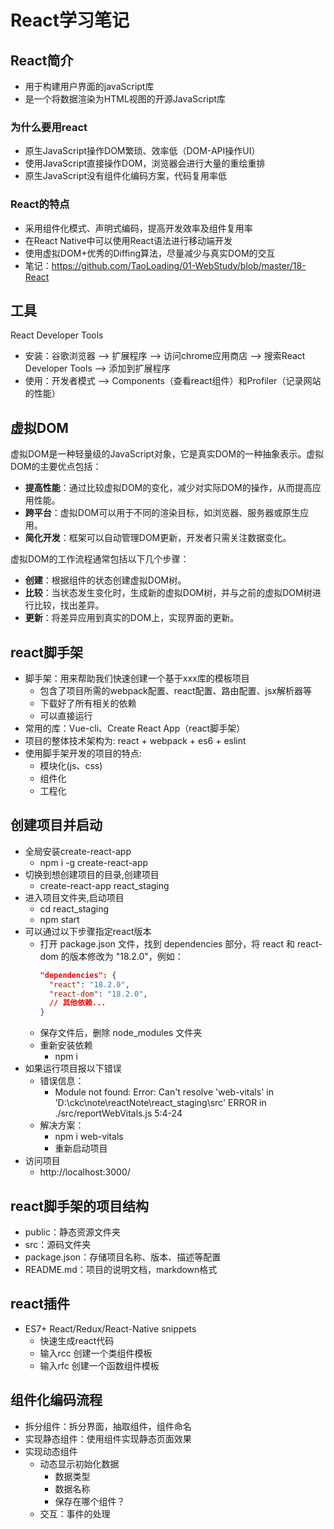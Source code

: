 # React学习笔记

## React简介

* 用于构建用户界面的javaScript库
* 是一个将数据渲染为HTML视图的开源JavaScript库

### 为什么要用react

* 原生JavaScript操作DOM繁琐、效率低（DOM-API操作UI）
* 使用JavaScript直接操作DOM，浏览器会进行大量的重绘重排
* 原生JavaScript没有组件化编码方案，代码复用率低

### React的特点

* 采用组件化模式、声明式编码，提高开发效率及组件复用率
* 在React Native中可以使用React语法进行移动端开发
* 使用虚拟DOM+优秀的Diffing算法，尽量减少与真实DOM的交互
* 笔记：https://github.com/TaoLoading/01-WebStudy/blob/master/18-React

## 工具

React Developer Tools

* 安装：谷歌浏览器 --> 扩展程序 --> 访问chrome应用商店 --> 搜索React Developer Tools --> 添加到扩展程序
* 使用：开发者模式 --> Components（查看react组件）和Profiler（记录网站的性能）

## 虚拟DOM

虚拟DOM是一种轻量级的JavaScript对象，它是真实DOM的一种抽象表示。虚拟DOM的主要优点包括：

* **提高性能**：通过比较虚拟DOM的变化，减少对实际DOM的操作，从而提高应用性能。
* **跨平台**：虚拟DOM可以用于不同的渲染目标，如浏览器、服务器或原生应用。
* **简化开发**：框架可以自动管理DOM更新，开发者只需关注数据变化。

虚拟DOM的工作流程通常包括以下几个步骤：

* **创建**：根据组件的状态创建虚拟DOM树。
* **比较**：当状态发生变化时，生成新的虚拟DOM树，并与之前的虚拟DOM树进行比较，找出差异。
* **更新**：将差异应用到真实的DOM上，实现界面的更新。

## react脚手架

* 脚手架：用来帮助我们快速创建一个基于xxx库的模板项目
  * 包含了项目所需的webpack配置、react配置、路由配置、jsx解析器等
  * 下载好了所有相关的依赖
  * 可以直接运行
* 常用的库：Vue-cli、Create React App（react脚手架）
* 项目的整体技术架构为: react + webpack + es6 + eslint
* 使用脚手架开发的项目的特点:
  * 模块化(js、css)
  * 组件化
  * 工程化

## 创建项目并启动

* 全局安装create-react-app
  * npm i -g create-react-app
* 切换到想创建项目的目录,创建项目
  * create-react-app react_staging
* 进入项目文件夹,启动项目
  * cd react_staging
  * npm start
* 可以通过以下步骤指定react版本
  * 打开 package.json 文件，找到 dependencies 部分，将 react 和 react-dom 的版本修改为 "18.2.0"，例如：
    ```json
    "dependencies": {
      "react": "18.2.0",
      "react-dom": "18.2.0",
      // 其他依赖...
    }
    ```
  * 保存文件后，删除 node_modules 文件夹
  * 重新安装依赖
    * npm i
* 如果运行项目报以下错误
  * 错误信息：
    * Module not found: Error: Can't resolve 'web-vitals' in 'D:\ckc\note\reactNote\react_staging\src'
ERROR in ./src/reportWebVitals.js 5:4-24
  * 解决方案：
    * npm i web-vitals
    * 重新启动项目
* 访问项目
  * http://localhost:3000/

## react脚手架的项目结构

* public：静态资源文件夹
* src：源码文件夹
* package.json：存储项目名称、版本、描述等配置
* README.md：项目的说明文档，markdown格式

## react插件
* ES7+ React/Redux/React-Native snippets
  * 快速生成react代码
  * 输入rcc 创建一个类组件模板
  * 输入rfc 创建一个函数组件模板

## 组件化编码流程
* 拆分组件：拆分界面，抽取组件，组件命名
* 实现静态组件：使用组件实现静态页面效果
* 实现动态组件
  * 动态显示初始化数据
    * 数据类型
    * 数据名称
    * 保存在哪个组件？
  * 交互：事件的处理
